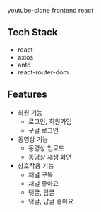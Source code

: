 youtube-clone frontend react

## Tech Stack
- react
- axios
- antd
- react-router-dom


## Features
- 회원 기능
  - 로그인, 회원가입
  - 구글 로그인
- 동영상 기능
  - 동영상 업로드
  - 동영상 재생 화면
- 상호작용 기능
  - 채널 구독
  - 채널 좋아요
  - 댓글, 답글
  - 댓글, 답글 좋아요
